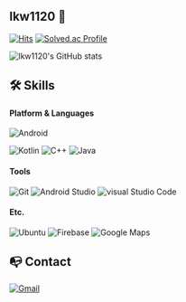 ## lkw1120 👋

[![Hits](https://hits.seeyoufarm.com/api/count/incr/badge.svg?url=https%3A%2F%2Fgithub.com%2Flkw1120%2Fhit-counter&count_bg=%2379C83D&title_bg=%23555555&icon=&icon_color=%23E7E7E7&title=hits&edge_flat=false)](https://hits.seeyoufarm.com)
[![Solved.ac Profile](http://mazassumnida.wtf/api/mini/generate_badge?boj=lkw1120)](https://solved.ac/lkw1120)

![lkw1120's GitHub stats](https://github-readme-stats-git-masterrstaa-rickstaa.vercel.app/api?username=lkw1120&include_all_commits=true&count_private=true&show_icons=true&theme=transparent)

## 🛠 Skills


#### Platform & Languages

![Android](https://img.shields.io/badge/Android-3DDC84.svg?&style=for-the-badge&logo=Android&logoColor=white)

![Kotlin](https://img.shields.io/badge/Kotlin-7F52FF.svg?&style=for-the-badge&logo=Kotlin&logoColor=white)
![C++](https://img.shields.io/badge/C%2B%2B-00599C.svg?&style=for-the-badge&logo=C%2B%2B&logoColor=white)
![Java](https://img.shields.io/badge/Java-007396.svg?&style=for-the-badge&logo=openjdk&logoColor=white)


#### Tools

![Git](https://img.shields.io/badge/Git-F05032.svg?&style=for-the-badge&logo=Git&logoColor=white)
![Android Studio](https://img.shields.io/badge/Android%20Studio-3DDC84.svg?&style=for-the-badge&logo=Android%20Studio&logoColor=white)
![visual Studio Code](https://img.shields.io/badge/Visual%20Studio%20Code-007ACC.svg?&style=for-the-badge&logo=Visual%20Studio%20Code&logoColor=white)


#### Etc.

![Ubuntu](https://img.shields.io/badge/Ubuntu-E95420.svg?&style=for-the-badge&logo=Ubuntu&logoColor=white)
![Firebase](https://img.shields.io/badge/Firebase-FFCA28.svg?&style=for-the-badge&logo=Firebase&logoColor=white)
![Google Maps](https://img.shields.io/badge/Google%20Maps-4285F4.svg?&style=for-the-badge&logo=Google%20Maps&logoColor=white)


## 📭 Contact

[![Gmail](https://img.shields.io/badge/Gmail-EA4335.svg?&style=flat-square&logo=Gmail&logoColor=white&link=mailto:lkwkang@gmail.com)](mailto:lkwkang@gmail.com)
